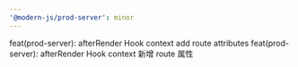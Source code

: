 ```yaml
---
'@modern-js/prod-server': minor
---
```


feat(prod-server): afterRender Hook context add route attributes
feat(prod-server): afterRender Hook context 新增 route 属性
